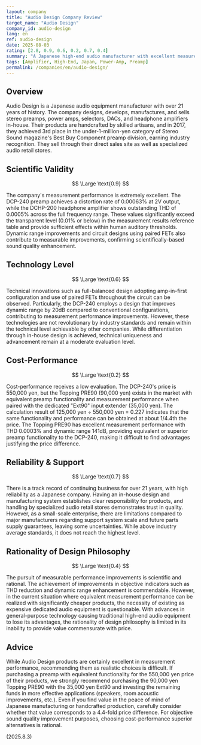```yaml
---
layout: company
title: "Audio Design Company Review"
target_name: "Audio Design"
company_id: audio-design
lang: en
ref: audio-design
date: 2025-08-03
rating: [2.8, 0.9, 0.6, 0.2, 0.7, 0.4]
summary: "A Japanese high-end audio manufacturer with excellent measurement performance, but poor cost-performance as equivalent function preamps are available at about 1/4.4th the price."
tags: [Amplifier, High-End, Japan, Power-Amp, Preamp]
permalink: /companies/en/audio-design/
---
```

## Overview

Audio Design is a Japanese audio equipment manufacturer with over 21 years of history. The company designs, develops, manufactures, and sells stereo preamps, power amps, selectors, DACs, and headphone amplifiers in-house. Their products are handcrafted by skilled artisans, and in 2017, they achieved 3rd place in the under-1-million-yen category of Stereo Sound magazine's Best Buy Component preamp division, earning industry recognition. They sell through their direct sales site as well as specialized audio retail stores.

## Scientific Validity

$$ \Large \text{0.9} $$

The company's measurement performance is extremely excellent. The DCP-240 preamp achieves a distortion rate of 0.00063% at 2V output, while the DCHP-200 headphone amplifier shows outstanding THD of 0.0005% across the full frequency range. These values significantly exceed the transparent level (0.01% or below) in the measurement results reference table and provide sufficient effects within human auditory thresholds. Dynamic range improvements and circuit designs using paired FETs also contribute to measurable improvements, confirming scientifically-based sound quality enhancement.

## Technology Level

$$ \Large \text{0.6} $$

Technical innovations such as full-balanced design adopting amp-in-first configuration and use of paired FETs throughout the circuit can be observed. Particularly, the DCP-240 employs a design that improves dynamic range by 20dB compared to conventional configurations, contributing to measurement performance improvements. However, these technologies are not revolutionary by industry standards and remain within the technical level achievable by other companies. While differentiation through in-house design is achieved, technical uniqueness and advancement remain at a moderate evaluation level.

## Cost-Performance

$$ \Large \text{0.2} $$

Cost-performance receives a low evaluation. The DCP-240's price is 550,000 yen, but the Topping PRE90 (90,000 yen) exists in the market with equivalent preamp functionality and measurement performance when paired with the dedicated "Ext90" input extender (35,000 yen). The calculation result of 125,000 yen ÷ 550,000 yen = 0.227 indicates that the same functionality and performance can be obtained at about 1/4.4th the price. The Topping PRE90 has excellent measurement performance with THD 0.0003% and dynamic range 141dB, providing equivalent or superior preamp functionality to the DCP-240, making it difficult to find advantages justifying the price difference.

## Reliability & Support

$$ \Large \text{0.7} $$

There is a track record of continuing business for over 21 years, with high reliability as a Japanese company. Having an in-house design and manufacturing system establishes clear responsibility for products, and handling by specialized audio retail stores demonstrates trust in quality. However, as a small-scale enterprise, there are limitations compared to major manufacturers regarding support system scale and future parts supply guarantees, leaving some uncertainties. While above industry average standards, it does not reach the highest level.

## Rationality of Design Philosophy

$$ \Large \text{0.4} $$

The pursuit of measurable performance improvements is scientific and rational. The achievement of improvements in objective indicators such as THD reduction and dynamic range enhancement is commendable. However, in the current situation where equivalent measurement performance can be realized with significantly cheaper products, the necessity of existing as expensive dedicated audio equipment is questionable. With advances in general-purpose technology causing traditional high-end audio equipment to lose its advantages, the rationality of design philosophy is limited in its inability to provide value commensurate with price.

## Advice

While Audio Design products are certainly excellent in measurement performance, recommending them as realistic choices is difficult. If purchasing a preamp with equivalent functionality for the 550,000 yen price of their products, we strongly recommend purchasing the 90,000 yen Topping PRE90 with the 35,000 yen Ext90 and investing the remaining funds in more effective applications (speakers, room acoustic improvements, etc.). Even if you find value in the peace of mind of Japanese manufacturing or handcrafted production, carefully consider whether that value corresponds to a 4.4-fold price difference. For objective sound quality improvement purposes, choosing cost-performance superior alternatives is rational.

(2025.8.3)
